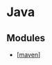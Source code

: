 # Java

Modules
---

- [[maven]]

[//begin]: # "Autogenerated link references for markdown compatibility"
[maven]: maven/maven.md "Maven"
[//end]: # "Autogenerated link references"